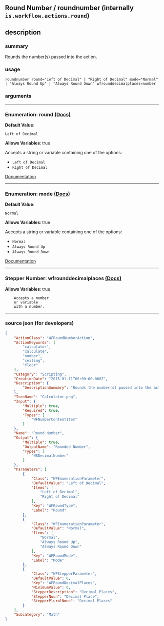 
## Round Number / roundnumber (internally `is.workflow.actions.round`)


## description

### summary

Rounds the number(s) passed into the action.


### usage
```
roundnumber round="Left of Decimal" | "Right of Decimal" mode="Normal" | "Always Round Up" | "Always Round Down" wfrounddecimalplaces=number
```

### arguments

---

### Enumeration: round [(Docs)](https://pfgithub.github.io/shortcutslang/gettingstarted#enum-select-field)
**Default Value**:
```
Left of Decimal
```
**Allows Variables**: true



Accepts a string 
or variable
containing one of the options:

- `Left of Decimal`
- `Right of Decimal`

[Documentation](https://pfgithub.github.io/shortcutslang/gettingstarted#enum-select-field)

---

### Enumeration: mode [(Docs)](https://pfgithub.github.io/shortcutslang/gettingstarted#enum-select-field)
**Default Value**:
```
Normal
```
**Allows Variables**: true



Accepts a string 
or variable
containing one of the options:

- `Normal`
- `Always Round Up`
- `Always Round Down`

[Documentation](https://pfgithub.github.io/shortcutslang/gettingstarted#enum-select-field)

---

### Stepper Number: wfrounddecimalplaces [(Docs)](https://pfgithub.github.io/shortcutslang/gettingstarted#stepper-number-fields)
**Allows Variables**: true



		Accepts a number 
		or variable
		with a number.

---

### source json (for developers)

```json
{
	"ActionClass": "WFRoundNumberAction",
	"ActionKeywords": [
		"calculator",
		"calculate",
		"number",
		"ceiling",
		"floor"
	],
	"Category": "Scripting",
	"CreationDate": "2015-01-11T06:00:00.000Z",
	"Description": {
		"DescriptionSummary": "Rounds the number(s) passed into the action."
	},
	"IconName": "Calculator.png",
	"Input": {
		"Multiple": true,
		"Required": true,
		"Types": [
			"WFNumberContentItem"
		]
	},
	"Name": "Round Number",
	"Output": {
		"Multiple": true,
		"OutputName": "Rounded Number",
		"Types": [
			"NSDecimalNumber"
		]
	},
	"Parameters": [
		{
			"Class": "WFEnumerationParameter",
			"DefaultValue": "Left of Decimal",
			"Items": [
				"Left of Decimal",
				"Right of Decimal"
			],
			"Key": "WFRoundType",
			"Label": "Round"
		},
		{
			"Class": "WFEnumerationParameter",
			"DefaultValue": "Normal",
			"Items": [
				"Normal",
				"Always Round Up",
				"Always Round Down"
			],
			"Key": "WFRoundMode",
			"Label": "Mode"
		},
		{
			"Class": "WFStepperParameter",
			"DefaultValue": 0,
			"Key": "WFRoundDecimalPlaces",
			"MinimumValue": 0,
			"StepperDescription": "Decimal Places",
			"StepperNoun": "Decimal Place",
			"StepperPluralNoun": "Decimal Places"
		}
	],
	"Subcategory": "Math"
}
```
